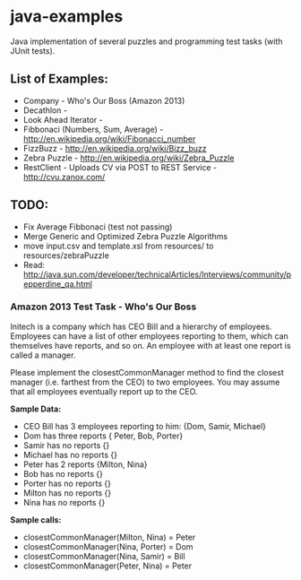 java-examples
=============

Java implementation of several puzzles and programming test tasks (with JUnit tests). 

List of Examples:
-----------------

* Company - Who's Our Boss (Amazon 2013)
* Decathlon - 
* Look Ahead Iterator - 
* Fibbonaci (Numbers, Sum, Average) - http://en.wikipedia.org/wiki/Fibonacci_number 
* FizzBuzz - http://en.wikipedia.org/wiki/Bizz_buzz
* Zebra Puzzle - http://en.wikipedia.org/wiki/Zebra_Puzzle
* RestClient - Uploads CV via POST to REST Service - http://cvu.zanox.com/

TODO: 
-----
* Fix Average Fibbonaci (test not passing)
* Merge Generic and Optimized Zebra Puzzle Algorithms
* move input.csv and template.xsl from resources/ to resources/zebraPuzzle
* Read: http://java.sun.com/developer/technicalArticles/Interviews/community/pepperdine_qa.html


### Amazon 2013 Test Task - Who's Our Boss

Initech is a company which has CEO Bill and a hierarchy of employees. 
Employees can have a list of other employees reporting to them, which can themselves have reports, and so on. 
An employee with at least one report is called a manager.  

Please implement the closestCommonManager method to find the closest manager (i.e. farthest from the CEO) to two employees. 
You may assume that all employees eventually report up to the CEO.   

**Sample Data:**
* CEO Bill has 3 employees reporting to him: {Dom, Samir, Michael}  
* Dom has three reports { Peter, Bob, Porter}  
* Samir has no reports {}  
* Michael has no reports {}  
* Peter has 2 reports {Milton, Nina}  
* Bob has no reports {}  
* Porter has no reports {}  
* Milton has no reports {}  
* Nina has no reports {}  

**Sample calls:**
* closestCommonManager(Milton, Nina) = Peter  
* closestCommonManager(Nina, Porter) = Dom  
* closestCommonManager(Nina, Samir) = Bill  
* closestCommonManager(Peter, Nina) = Peter
